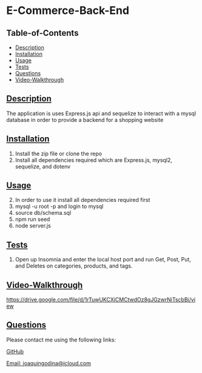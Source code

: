
  # E-Commerce-Back-End
  
   

  ## Table-of-Contents

  * [Description](#description)
  * [Installation](#installation)
  * [Usage](#usage)
  * [Tests](#tests)
  * [Questions](#questions)
  * [Video-Walkthrough](#video)
  
  ## [Description](#table-of-contents)

  The application is uses Express.js api and sequelize to interact with a mysql database in order to provide a backend for a shopping website

  ## [Installation](#table-of-contents)

  1. Install the zip file or clone the repo 
  2. Install all dependencies required which are Express.js, mysql2, sequelize, and dotenv

  ## [Usage](#table-of-contents)

  2. In order to use it install all dependencies required first 
  2. mysql -u root -p and login to mysql 
  3. source db/schema.sql 
  4. npm run seed 
  5. node server.js
  
  ## [Tests](#table-of-contents)

  1. Open up Insomnia and enter the local host port and run Get, Post, Put, and Deletes on categories, products, and tags.

  ## [Video-Walkthrough](#video)
  
  https://drive.google.com/file/d/1rTuwUKCXiCMCtwdOz8gJGzwrNiTscbBi/view 

  ## [Questions](#table-of-contents)

  Please contact me using the following links:

  [GitHub](https://github.com/joaquingodina0)

  [Email: joaquingodina@icloud.com](mailto:joaquingodina@icloud.com)
